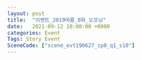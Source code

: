 ```yaml
---
layout: post
title:  "이벤트_2019여름_0화_오프닝"
date:   2021-09-12 10:00:00 +0000
categories: Event
Tags: Story Event
SceneCode: ["scene_evt190627_cp0_q1_s10"]
---
```

